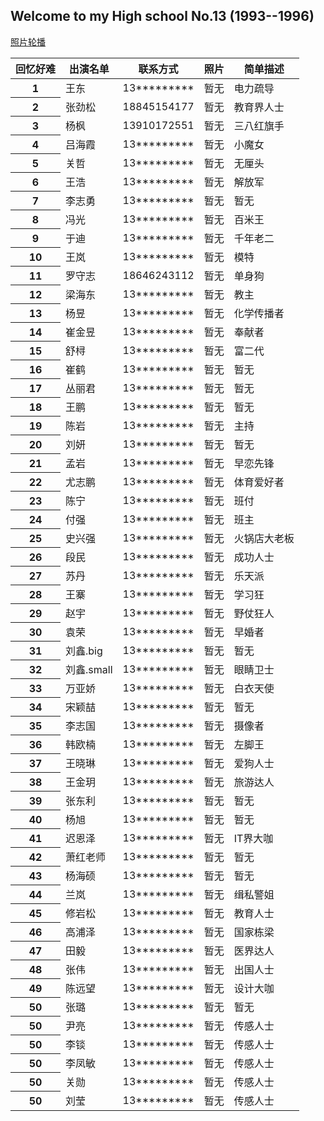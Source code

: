 ## Welcome to my High school No.13 (1993--1996)
<a href="https://deerowl.github.io/mylife/luobo.html">照片轮播</a>
<table class="table">
  <thead>
    <tr>
      <th scope="col">回忆好难</th>
      <th scope="col">出演名单</th>
      <th scope="col">联系方式</th>
      <th scope="col">照片</th>
      <th scope="col">简单描述</th>
    </tr>
  </thead>
  <tbody>
    <tr>
      <th scope="row">1</th>
      <td>王东</td>
      <td>13*********</td>
      <td>暂无</td>
      <td>电力疏导</td>
    </tr>
    <tr>
      <th scope="row">2</th>
      <td>张劲松</td>
      <td>18845154177</td>
      <td>暂无</td>
      <td>教育界人士</td>
    </tr>
    <tr>
      <th scope="row">3</th>
      <td>杨枫</td>
      <td>13910172551</td>
      <td>暂无</td>
      <td>三八红旗手</td>
    </tr>
    <tr>
      <th scope="row">4</th>
      <td>吕海霞</td>
      <td>13*********</td>
      <td>暂无</td>
      <td>小魔女</td>
    </tr>
    <tr>
      <th scope="row">5</th>
      <td>关哲</td>
      <td>13*********</td>
      <td>暂无</td>
      <td>无厘头</td>
    </tr>
    <tr>
      <th scope="row">6</th>
      <td>王浩</td>
      <td>13*********</td>
      <td>暂无</td>
      <td>解放军</td>
    </tr>
    <tr>
      <th scope="row">7</th>
      <td>李志勇</td>
      <td>13*********</td>
      <td>暂无</td>
      <td>暂无</td>
    </tr>
    <tr>
      <th scope="row">8</th>
      <td>冯光</td>
      <td>13*********</td>
      <td>暂无</td>
      <td>百米王</td>
    </tr>
    <tr>
      <th scope="row">9</th>
      <td>于迪</td>
      <td>13*********</td>
      <td>暂无</td>
      <td>千年老二</td>
    </tr>
    <tr>
      <th scope="row">10</th>
      <td>王岚</td>
      <td>13*********</td>
      <td>暂无</td>
      <td>模特</td>
    </tr>
    <tr>
      <th scope="row">11</th>
      <td>罗守志</td>
      <td>18646243112</td>
      <td>暂无</td>
      <td>单身狗</td>
    </tr>
    <tr>
      <th scope="row">12</th>
      <td>梁海东</td>
      <td>13*********</td>
      <td>暂无</td>
      <td>教主</td>
    </tr>
    <tr>
      <th scope="row">13</th>
      <td>杨昱</td>
      <td>13*********</td>
      <td>暂无</td>
      <td>化学传播者</td>
    </tr>
    <tr>
      <th scope="row">14</th>
      <td>崔金昱</td>
      <td>13*********</td>
      <td>暂无</td>
      <td>奉献者</td>
    </tr>
    <tr>
      <th scope="row">15</th>
      <td>舒桪</td>
      <td>13*********</td>
      <td>暂无</td>
      <td>富二代</td>
    </tr>
    <tr>
      <th scope="row">16</th>
      <td>崔鹤</td>
      <td>13*********</td>
      <td>暂无</td>
      <td>暂无</td>
    </tr>
    <tr>
      <th scope="row">17</th>
      <td>丛丽君</td>
      <td>13*********</td>
      <td>暂无</td>
      <td>暂无</td>
    </tr>
    <tr>
      <th scope="row">18</th>
      <td>王鹏</td>
      <td>13*********</td>
      <td>暂无</td>
      <td>暂无</td>
    </tr>
    <tr>
      <th scope="row">19</th>
      <td>陈岩</td>
      <td>13*********</td>
      <td>暂无</td>
      <td>主持</td>
    </tr>
    <tr>
      <th scope="row">20</th>
      <td>刘妍</td>
      <td>13*********</td>
      <td>暂无</td>
      <td>暂无</td>
    </tr>
    <tr>
      <th scope="row">21</th>
      <td>孟岩</td>
      <td>13*********</td>
      <td>暂无</td>
      <td>早恋先锋</td>
    </tr>
    <tr>
      <th scope="row">22</th>
      <td>尤志鹏</td>
      <td>13*********</td>
      <td>暂无</td>
      <td>体育爱好者</td>
    </tr>
    <tr>
      <th scope="row">23</th>
      <td>陈宁</td>
      <td>13*********</td>
      <td>暂无</td>
      <td>班付</td>
    </tr>
    <tr>
      <th scope="row">24</th>
      <td>付强</td>
      <td>13*********</td>
      <td>暂无</td>
      <td>班主</td>
    </tr>
    <tr>
      <th scope="row">25</th>
      <td>史兴强</td>
      <td>13*********</td>
      <td>暂无</td>
      <td>火锅店大老板</td>
    </tr>
    <tr>
      <th scope="row">26</th>
      <td>段民</td>
      <td>13*********</td>
      <td>暂无</td>
      <td>成功人士</td>
    </tr>
    <tr>
      <th scope="row">27</th>
      <td>苏丹</td>
      <td>13*********</td>
      <td>暂无</td>
      <td>乐天派</td>
    </tr>
    <tr>
      <th scope="row">28</th>
      <td>王寨</td>
      <td>13*********</td>
      <td>暂无</td>
      <td>学习狂</td>
    </tr>
    <tr>
      <th scope="row">29</th>
      <td>赵宇</td>
      <td>13*********</td>
      <td>暂无</td>
      <td>野仗狂人</td>
    </tr>
    <tr>
      <th scope="row">30</th>
      <td>袁荣</td>
      <td>13*********</td>
      <td>暂无</td>
      <td>早婚者</td>
    </tr>
    <tr>
      <th scope="row">31</th>
      <td>刘鑫.big</td>
      <td>13*********</td>
      <td>暂无</td>
      <td>暂无</td>
    </tr>
    <tr>
      <th scope="row">32</th>
      <td>刘鑫.small</td>
      <td>13*********</td>
      <td>暂无</td>
      <td>眼睛卫士</td>
    </tr>
    <tr>
      <th scope="row">33</th>
      <td>万亚娇</td>
      <td>13*********</td>
      <td>暂无</td>
      <td>白衣天使</td>
    </tr>
    <tr>
      <th scope="row">34</th>
      <td>宋颖喆</td>
      <td>13*********</td>
      <td>暂无</td>
      <td>暂无</td>
    </tr>
    <tr>
      <th scope="row">35</th>
      <td>李志国</td>
      <td>13*********</td>
      <td>暂无</td>
      <td>摄像者</td>
    </tr>
    <tr>
      <th scope="row">36</th>
      <td>韩欧楠</td>
      <td>13*********</td>
      <td>暂无</td>
      <td>左脚王</td>
    </tr>
    <tr>
      <th scope="row">37</th>
      <td>王晓琳</td>
      <td>13*********</td>
      <td>暂无</td>
      <td>爱狗人士</td>
    </tr>
    <tr>
      <th scope="row">38</th>
      <td>王金玥</td>
      <td>13*********</td>
      <td>暂无</td>
      <td>旅游达人</td>
    </tr>
    <tr>
      <th scope="row">39</th>
      <td>张东利</td>
      <td>13*********</td>
      <td>暂无</td>
      <td>暂无</td>
    </tr>
    <tr>
      <th scope="row">40</th>
      <td>杨旭</td>
      <td>13*********</td>
      <td>暂无</td>
      <td>暂无</td>
    </tr>
    <tr>
      <th scope="row">41</th>
      <td>迟恩泽</td>
      <td>13*********</td>
      <td>暂无</td>
      <td>IT界大咖</td>
    </tr>
    <tr>
      <th scope="row">42</th>
      <td>萧红老师</td>
      <td>13*********</td>
      <td>暂无</td>
      <td>暂无</td>
    </tr>
    <tr>
      <th scope="row">43</th>
      <td>杨海硕</td>
      <td>13*********</td>
      <td>暂无</td>
      <td>暂无</td>
    </tr>
    <tr>
      <th scope="row">44</th>
      <td>兰岚</td>
      <td>13*********</td>
      <td>暂无</td>
      <td>缉私警姐</td>
    </tr>
    <tr>
      <th scope="row">45</th>
      <td>修岩松</td>
      <td>13*********</td>
      <td>暂无</td>
      <td>教育人士</td>
    </tr>
    <tr>
      <th scope="row">46</th>
      <td>高浦泽</td>
      <td>13*********</td>
      <td>暂无</td>
      <td>国家栋梁</td>
    </tr>
    <tr>
      <th scope="row">47</th>
      <td>田毅</td>
      <td>13*********</td>
      <td>暂无</td>
      <td>医界达人</td>
    </tr>
    <tr>
      <th scope="row">48</th>
      <td>张伟 </td>
      <td>13*********</td>
      <td>暂无</td>
      <td>出国人士</td>
    </tr>
    <tr>
      <th scope="row">49</th>
      <td>陈远望</td>
      <td>13*********</td>
      <td>暂无</td>
      <td>设计大咖</td>
    </tr>
    <tr>
      <th scope="row">50</th>
      <td>张璐</td>
      <td>13*********</td>
      <td>暂无</td>
      <td>暂无</td>
    </tr>
    <tr>
      <th scope="row">50</th>
      <td>尹亮</td>
      <td>13*********</td>
      <td>暂无</td>
      <td>传感人士</td>
    </tr>
    <tr>
      <th scope="row">50</th>
      <td>李锬</td>
      <td>13*********</td>
      <td>暂无</td>
      <td>传感人士</td>
    </tr>
    <tr>
      <th scope="row">50</th>
      <td>李凤敏</td>
      <td>13*********</td>
      <td>暂无</td>
      <td>传感人士</td>
    </tr>
    <tr>
      <th scope="row">50</th>
      <td>关勋</td>
      <td>13*********</td>
      <td>暂无</td>
      <td>传感人士</td>
    </tr>
    <tr>
      <th scope="row">50</th>
      <td>刘莹</td>
      <td>13*********</td>
      <td>暂无</td>
      <td>传感人士</td>
    </tr>
  </tbody>
</table>



